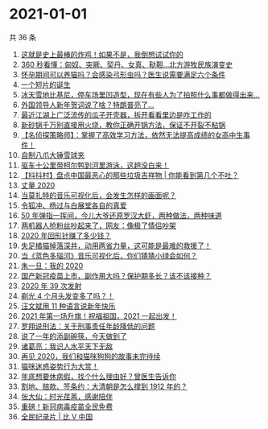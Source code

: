 # 2021-01-01

共 36 条

<!-- BEGIN -->
<!-- 最后更新时间 Fri Jan 01 2021 23:12:06 GMT+0800 (CST) -->

1. [这就是史上最棒的炸鸡！如果不是，我倒想试试你的](https://www.zhihu.com/zvideo/1328321139689717760)
2. [360
   秒看懂：匈奴、突厥、契丹、女真、鞑靼…北方游牧民族演变史](https://www.zhihu.com/zvideo/1328279914601480192)
3. [怀孕期间可以养猫吗？会感染弓形虫吗？医生说需要满足六个条件](https://www.zhihu.com/zvideo/1328442612635262976)
4. [一个短片的诞生](https://www.zhihu.com/zvideo/1328418478773559296)
5. [冰天雪地比基尼，停车场里凹造型，现在有些人为了拍照什么事都做得出来…](https://www.zhihu.com/zvideo/1328355678973784064)
6. [外国领导人新年贺词说了啥？特朗普亮了…](https://www.zhihu.com/zvideo/1328323701835059200)
7. [最近江湖上广泛流传的瓜子开壳器，拆开看看里边是咋工作的](https://www.zhihu.com/zvideo/1328466444028112896)
8. [新砂锅千万别直接用火烧，教你正确开锅方法，保证不开裂不粘锅](https://www.zhihu.com/zvideo/1328358599186194432)
9. [【名侦探策略师】：掌握了高效学习方法，依然无法提高成绩的女高中生事件！](https://www.zhihu.com/zvideo/1328109788526694400)
10. [自制八爪大锤雪球夹](https://www.zhihu.com/zvideo/1328094984365199360)
11. [驱车十公里带柯尔鸭到河里游泳，这趟没白来！](https://www.zhihu.com/zvideo/1328411885667397632)
12. [【抖抖村】盘点中国最恶心的那些垃圾吉祥物 |
    你能看到第几个不吐？](https://www.zhihu.com/zvideo/1327707986915962880)
13. [丈量 2020](https://www.zhihu.com/zvideo/1328287726043508736)
14. [当莫扎特的音乐可视化后，会发生怎样的画面呢？](https://www.zhihu.com/zvideo/1327235915975372800)
15. [令狐冲、杨过与白展堂各自的真爱](https://www.zhihu.com/zvideo/1328040226342805504)
16. [50
    年弹指一挥间，今儿大爷还原罗汉大虾，两种做法，两种味道](https://www.zhihu.com/zvideo/1328025260596764672)
17. [两机器人抢粉丝吵起来了，网友：像极了情侣吵架](https://www.zhihu.com/zvideo/1328020290845470720)
18. [2020 年回形针赚了多少钱？](https://www.zhihu.com/zvideo/1328081791077134336)
19. [失足橘猫掉落深井，动用两省力量，这可能是最难的救援了！](https://www.zhihu.com/zvideo/1328030345132826624)
20. [当《蓝色多瑙河》音乐可视化后，你们猜猜小绿会如何？](https://www.zhihu.com/zvideo/1327251103579410432)
21. [朱一旦：我的 2020](https://www.zhihu.com/zvideo/1328031301433888768)
22. [国产新冠疫苗上市，副作用大吗？保护期多长？该不该接种？](https://www.zhihu.com/zvideo/1328067610634571776)
23. [2020 年 39 次发射](https://www.zhihu.com/zvideo/1328060249387716608)
24. [剃光 4 个月头发变多了吗？！](https://www.zhihu.com/zvideo/1328052398351036416)
25. [汪文斌用 11 种语言说新年快乐](https://www.zhihu.com/zvideo/1328039480272297984)
26. [2021 年第一场升旗！祝福祖国，2021
    一起出发！](https://www.zhihu.com/zvideo/1328250855586291712)
27. [罗翔说刑法：关于刑事责任年龄降低的问题](https://www.zhihu.com/zvideo/1327984978585047040)
28. [说了一年的添副碗筷，今天做到了](https://www.zhihu.com/zvideo/1328054136861327360)
29. [诸葛亮：我识人水平天下无敌](https://www.zhihu.com/zvideo/1327949107160473600)
30. [再见 2020，我们和猫咪狗狗的故事未完待续](https://www.zhihu.com/zvideo/1327933409957203968)
31. [猫咪迷惑姿势行为大赏！](https://www.zhihu.com/zvideo/1327748590517727232)
32. [年底想要休病假，找个什么理由好？曾医生告诉你](https://www.zhihu.com/zvideo/1327925023093096448)
33. [割地、赔款、签条约：大清朝是怎么撑到 1912
    年的？](https://www.zhihu.com/zvideo/1327935567628062720)
34. [张大仙：时光荏苒，感谢陪伴](https://www.zhihu.com/zvideo/1327935242716753920)
35. [重磅！新冠病毒疫苗全民免费](https://www.zhihu.com/zvideo/1327952113591365632)
36. [全民纪录片 | 比 V 中国](https://www.zhihu.com/zvideo/1327932688355868672)

<!-- END -->
